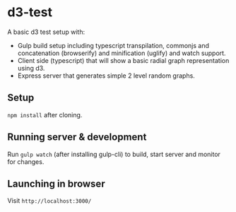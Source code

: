 # d3-test

A basic d3 test setup with:
- Gulp build setup including typescript transpilation, commonjs and concatenation (browserify) and minification (uglify) and watch support.
- Client side (typescript) that will show a basic radial graph representation using d3.
- Express server that generates simple 2 level random graphs.

## Setup
`npm install` after cloning.

## Running server & development
Run `gulp watch` (after installing gulp-cli) to build, start server and monitor for changes.

## Launching in browser
Visit `http://localhost:3000/`
